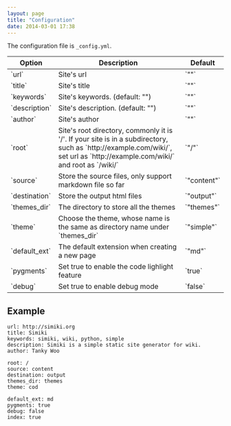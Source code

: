 ```yaml
---
layout: page
title: "Configuration"
date: 2014-03-01 17:38
---
```


The configuration file is `_config.yml`.

<table class="table table-bordered table-hover" markdown="1">
  <thead>
    <tr>
      <th>Option</th>
      <th>Description</th>
      <th>Default</th>
    </tr>
  </thead>
  <tbody>
  <tr>
    <td>`url`</td>
    <td>Site's url</td>
    <td>`""`</td>
  </tr>
  <tr>
    <td>`title`</td>
    <td>Site's title</td>
    <td>`""`</td>
  </tr>
  <tr>
    <td>`keywords`</td>
    <td>Site's keywords. (default: "")</td>
    <td>`""`</td>
  </tr>
  <tr>
    <td>`description`</td>
    <td>Site's description. (default: "")</td>
    <td>`""`</td>
  </tr>
  <tr>
    <td>`author`</td>
    <td>Site's author</td>
    <td>`""`</td>
  </tr>
  <tr>
    <td>`root`</td>
    <td>Site's root directory, commonly it is '/'. If your site is in a subdirectory, such as `http://example.com/wiki/`, set url as `http://example.com/wiki/` and root as `/wiki/`</td>
    <td>`"/"`</td>
  </tr>
  <tr>
    <td>`source`</td>
    <td>Store the source files, only support markdown file so far</td>
    <td>`"content"`</td>
  </tr>
  <tr>
    <td>`destination`</td>
    <td>Store the output html files</td>
    <td>`"output"`</td>
  </tr>
  <tr>
    <td>`themes_dir`</td>
    <td>The directory to store all the themes</td>
    <td>`"themes"`</td>
  </tr>
  <tr>
    <td>`theme`</td>
    <td>Choose the theme, whose name is the same as directory name under `themes_dir`</td>
    <td>`"simple"`</td>
  </tr>
  <tr>
    <td>`default_ext`</td>
    <td>The default extension when creating a new page</td>
    <td>`"md"`</td>
  </tr>
  <tr>
    <td>`pygments`</td>
    <td>Set true to enable the code lighlight feature</td>
    <td>`true`</td>
  </tr>
  <tr>
    <td>`debug`</td>
    <td>Set true to enable debug mode</td>
    <td>`false`</td>
  </tr>
  </tbody>
</table>


## Example ##

	url: http://simiki.org
	title: Simiki
	keywords: simiki, wiki, python, simple
	description: Simiki is a simple static site generator for wiki.
	author: Tanky Woo

	root: /
	source: content
	destination: output
	themes_dir: themes
	theme: cod

	default_ext: md
	pygments: true
	debug: false
	index: true
